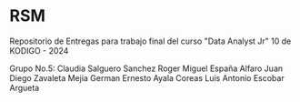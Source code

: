 # RSM
Repositorio de Entregas para trabajo final del curso "Data Analyst Jr" 10 de KODIGO - 2024

Grupo No.5:
Claudia Salguero Sanchez
Roger Miguel España Alfaro
Juan Diego Zavaleta Mejia
German Ernesto Ayala Coreas
Luis Antonio Escobar Argueta
